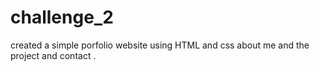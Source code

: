 # challenge_2
created a simple porfolio website using HTML and css about me and the project and contact .
